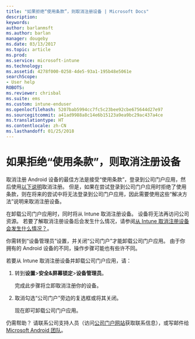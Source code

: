 ```yaml
---
title: "如果拒绝“使用条款”，则取消注册设备 | Microsoft Docs"
description: 
keywords: 
author: barlanmsft
ms.author: barlan
manager: dougeby
ms.date: 03/13/2017
ms.topic: article
ms.prod: 
ms.service: microsoft-intune
ms.technology: 
ms.assetid: 4278f000-0258-4de5-93a1-195b48e5061e
searchScope:
- User help
ROBOTS: 
ms.reviewer: chrisbal
ms.suite: ems
ms.custom: intune-enduser
ms.openlocfilehash: 5207bab5994cc7fc5c23bee92cbe675644d27e97
ms.sourcegitcommit: a41ad9988a8c14e6b15123a9ea9bc29ac437a4ce
ms.translationtype: HT
ms.contentlocale: zh-CN
ms.lasthandoff: 01/25/2018
---
```

# <a name="unenroll-your-device-if-you-declined-terms-of-use"></a>如果拒绝“使用条款”，则取消注册设备

取消注册 Android 设备的最佳方法是接受“使用条款”，登录到公司门户应用，然后使用[以下说明](unenroll-your-device-from-intune-android.md)取消注册。 但是，如果在尝试登录到公司门户应用时拒绝了使用条款，则在将来的尝试中将无法登录到公司门户应用，因此需要使用这些“解决方法”说明来取消注册设备。

在卸载公司门户应用时，同时将从 Intune 取消注册设备。 设备将无法再访问公司资源。 若要了解取消注册设备后会发生什么情况，请参阅[从 Intune 取消注册设备会发生什么情况？](what-happens-if-you-unenroll-your-device-from-intune-android.md)。

你需转到“设备管理员”设置，并关闭“公司门户”才能卸载公司门户应用。 由于你拥有的 Android 设备的不同，操作步骤可能也有些许不同。

若要从 Intune 取消注册设备并卸载公司门户应用，请：

1.  转到**设置**&gt;**安全&amp;屏幕锁定**&gt;**设备管理员**。

    完成此步骤将立即取消注册你的设备。

2.  取消勾选“公司门户”旁边的复选框或将其关闭。

    现在即可卸载公司门户应用。

仍需帮助？ 请联系公司支持人员（访问[公司门户网站](https://portal.manage.microsoft.com#HelpDeskDialog)获取联系信息），或写邮件给 <a href="mailto:wintunedroidfbk@microsoft.com?subject=I'm having unenrolling my Android device&body=Describe the issue you're experiencing here.">Microsoft Android 团队</a>。
